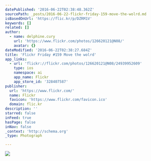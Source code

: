 ```yaml
---
datePublished: '2016-06-22T02:38:48.362Z'
sourcePath: _posts/2016-06-22-flickr-friday-159-move-the-wolrd.md
isBasedOnUrl: 'https://flic.kr/p/DZRM1V'
keywords: []
related: []
author:
  - name: delphine.cury
    url: 'https://www.flickr.com/photos/126620121@N08/'
    avatar: {}
dateModified: '2016-06-22T02:38:27.684Z'
title: 'Flickr Friday #159 Move the wolrd'
app_links:
  - url: 'flickr://flickr.com/photos/126620121@N08/24939952609'
    type: ios
    namespace: ai
    app_name: Flickr
    app_store_id: '328407587'
publisher:
  url: 'https://www.flickr.com/'
  name: Flickr
  favicon: 'https://www.flickr.com/favicon.ico'
  domain: flic.kr
description: ''
starred: false
inFeed: true
hasPage: false
inNav: false
_context: 'http://schema.org'
_type: Photograph

---
```

![](https://imgflo.herokuapp.com/graph/vahj1ThiexotieMo/58e5fd73088a7f798c967431bc9218b5/noop.jpg?input=https%3A%2F%2Ffarm2.staticflickr.com%2F1534%2F24939952609_32cd080e44_b.jpg)